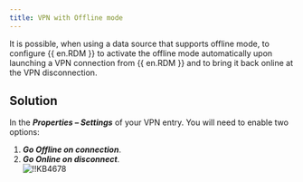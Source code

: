 ```yaml
---
title: VPN with Offline mode
---
```

It is possible, when using a data source that supports offline mode, to configure {{ en.RDM }} to activate the offline mode automatically upon launching a VPN connection from {{ en.RDM }} and to bring it back online at the VPN disconnection.

## Solution

In the ***Properties – Settings*** of your VPN entry. You will need to enable two options:

1. ***Go Offline on connection***.
1. ***Go Online on disconnect***.  
![!!KB4678](https://webdevolutions.azureedge.net/docs/en/kb/KB4678.png)
